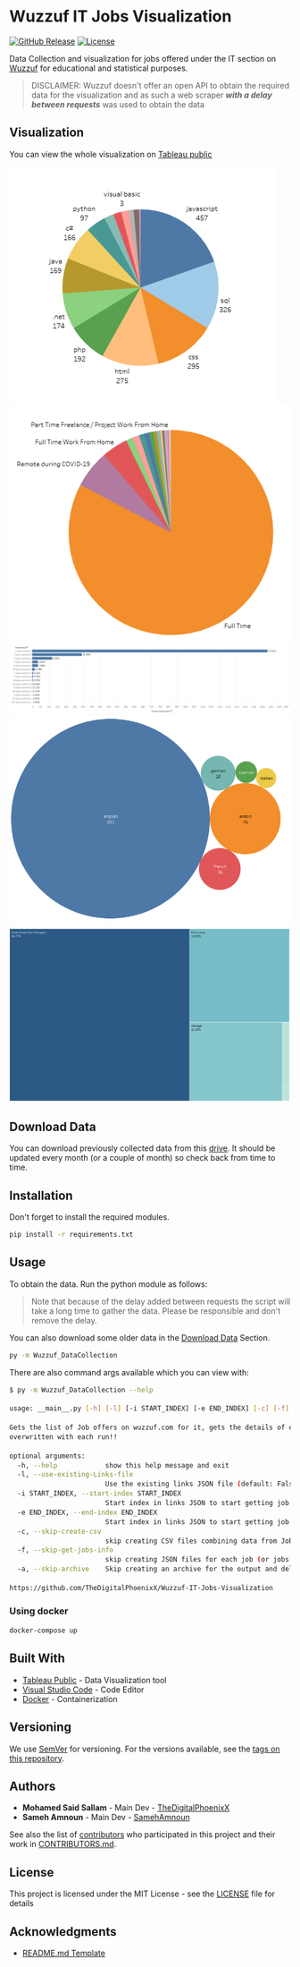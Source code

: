 # Wuzzuf IT Jobs Visualization

[![GitHub Release][github_release_badge]][github_release_link]
[![License][license-image]][license-url]

Data Collection and visualization for jobs offered under the IT section on [Wuzzuf](wuzzuf.net) for educational and statistical purposes.

> DISCLAIMER: Wuzzuf doesn't offer an open API to obtain the required data for the visualization and as such a web scraper ***with a delay between requests*** was used to obtain the data

## Visualization

You can view the whole visualization on [Tableau public](https://public.tableau.com/views/WuzzufITOffersVisualization/MainDashboard?:language=en&:display_count=y&:origin=viz_share_link)

![Visualization Screenshot](doc/Viz_1.png)
![Visualization Screenshot](doc/Viz_2.png)
![Visualization Screenshot](doc/Viz_3.png)
![Visualization Screenshot](doc/Viz_4.png)
![Visualization Screenshot](doc/Viz_5.png)

## Download Data

You can download previously collected data from this [drive][data-drive]. It should be updated every month (or a couple of month) so check back from time to time.

## Installation

Don't forget to install the required modules.

```bash
pip install -r requirements.txt
```

## Usage

To obtain the data. Run the python module as follows:

> Note that because of the delay added between requests the script will take a long time to gather the data. Please be responsible and don't remove the delay.

You can also download some older data in the [Download Data](#download-data) Section.

```bash
py -m Wuzzuf_DataCollection
```

There are also command args available which you can view with:

```bash
$ py -m Wuzzuf_DataCollection --help

usage: __main__.py [-h] [-l] [-i START_INDEX] [-e END_INDEX] [-c] [-f] [-a]

Gets the list of Job offers on wuzzuf.com for it, gets the details of each offer then generates a CSV file with all the jobs and then archives the output to a zip file Warning: the output file is
overwritten with each run!!

optional arguments:
  -h, --help            show this help message and exit
  -l, --use-existing-Links-file
                        Use the existing links JSON file (default: False)
  -i START_INDEX, --start-index START_INDEX
                        Start index in links JSON to start getting job info (Inclusive, default: 0)
  -e END_INDEX, --end-index END_INDEX
                        Start index in links JSON to start getting job info (Exclusive)
  -c, --skip-create-csv
                        skip creating CSV files combining data from Job JSONs (default: False)
  -f, --skip-get-jobs-info
                        skip creating JSON files for each job (or jobs within the start and end index if specified) in links JSON file (default: False)
  -a, --skip-archive    Skip creating an archive for the output and deleting the current output (default: False)

https://github.com/TheDigitalPhoenixX/Wuzzuf-IT-Jobs-Visualization
```

### Using docker

```bash
docker-compose up
```

## Built With

* [Tableau Public](https://public.tableau.com) - Data Visualization tool
* [Visual Studio Code](https://code.visualstudio.com/) - Code Editor
* [Docker](https://www.docker.com/) - Containerization

## Versioning

We use [SemVer](http://semver.org/) for versioning. For the versions available, see the [tags on this repository][github-tags].

## Authors

* **Mohamed Said Sallam** - Main Dev - [TheDigitalPhoenixX](https://github.com/TheDigitalPhoenixX)
* **Sameh Amnoun** - Main Dev - [SamehAmnoun](https://github.com/SamehAmnoun)

See also the list of [contributors][github-contributors] who participated in this project and their work in [CONTRIBUTORS.md](CONTRIBUTORS.md).

## License

This project is licensed under the MIT License - see the [LICENSE](LICENSE) file for details

## Acknowledgments

* [README.md Template](https://gist.github.com/PurpleBooth/109311bb0361f32d87a2)

[license-image]: https://img.shields.io/badge/License-MIT-brightgreen.svg
[license-url]: https://opensource.org/licenses/MIT

[github_release_badge]: https://img.shields.io/github/v/release/TheDigitalPhoenixX/Wuzzuf-IT-Jobs-Visualization.svg?style=flat&include_prereleases
[github_release_link]: https://github.com/TheDigitalPhoenixX/Wuzzuf-IT-Jobs-Visualization/releases

[github-contributors]: https://github.com/TheDigitalPhoenixX/Wuzzuf-IT-Jobs-Visualization/contributors
[github-tags]: https://github.com/TheDigitalPhoenixX/Wuzzuf-IT-Jobs-Visualization/tags

[data-drive]: https://drive.google.com/drive/folders/19DFHc4DF35bMF_mOlFGV1cd8hvQOCVeM?usp=sharing
